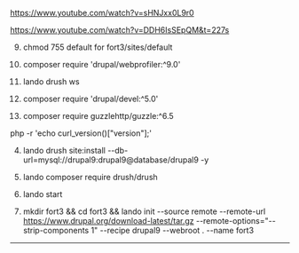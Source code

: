 https://www.youtube.com/watch?v=sHNJxx0L9r0

https://www.youtube.com/watch?v=DDH6IsSEpQM&t=227s

9. chmod 755 default for fort3/sites/default

10. composer require 'drupal/webprofiler:^9.0'

11. lando drush ws

12. composer require 'drupal/devel:^5.0'

13. composer require guzzlehttp/guzzle:^6.5

php -r 'echo curl_version()["version"];'

4. lando drush site:install --db-url=mysql://drupal9:drupal9@database/drupal9 -y

5. lando composer require drush/drush

6. lando start

7. mkdir fort3 && cd fort3 && lando init --source remote --remote-url https://www.drupal.org/download-latest/tar.gz --remote-options="--strip-components 1" --recipe drupal9 --webroot . --name fort3

---
